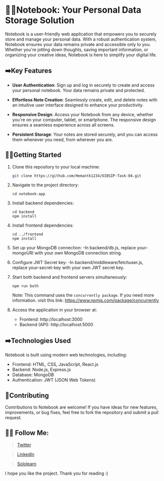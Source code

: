 # 👨‍💻Notebook: Your Personal Data Storage Solution

Notebook is a user-friendly web application that empowers you to securely store and manage your personal data. With a robust authentication system, Notebook ensures your data remains private and accessible only to you. Whether you're jotting down thoughts, saving important information, or organizing your creative ideas, Notebook is here to simplify your digital life.

## ➡️Key Features

- **User Authentication**: Sign up and log in securely to create and access your personal notebook. Your data remains private and protected.

- **Effortless Note Creation**: Seamlessly create, edit, and delete notes with an intuitive user interface designed to enhance your productivity.

- **Responsive Design**: Access your Notebook from any device, whether you're on your computer, tablet, or smartphone. The responsive design ensures a seamless experience across all screens.

- **Persistent Storage**: Your notes are stored securely, and you can access them whenever you need, from wherever you are.

## 💁‍♂️Getting Started

1. Clone this repository to your local machine:
   ```bash
   git clone https://github.com/Hemantk1234/OIBSIP-Task-04.git

2. Navigate to the project directory:
   ```shell
   cd notebook-app
   ```
3. Install backend dependencies:
   ```shell
   cd backend
   npm install
   ```
4. Install frontend dependencies:
   ```shell
   cd ../frontend
   npm install
   ```
5. Set up your MongoDB connection:
   -In backend/db.js, replace your-mongoURI with your own MongoDB connection string.
   
7. Configure JWT Secret key:
   -In backend/middleware/fetchuser.js, replace your-secret-key with your own JWT secret key.

8. Start both backend and frontend servers simultaneously:
   ```shell
   npm run both
   ```
   Note: This command uses the `concurrently package`. If you need more information.
   visit this link: https://www.npmjs.com/package/concurrently

9. Access the application in your browser at:
    - Frontend: http://localhost:3000
    - Backend (API): http://localhost:5000
  
## ➡️Technologies Used

Notebook is built using modern web technologies, including:
- Frontend: HTML, CSS, JavaScript, React.js
- Backend: Node.js, Express.js
- Database: MongoDB
- Authentication: JWT (JSON Web Tokens)

## 🤝Contributing
Contributions to Notebook are welcome! If you have ideas for new features, improvements, or bug fixes, feel free to fork the repository and submit a pull request.

## 💁‍♂️ Follow Me:

> [Twitter](https://twitter.com/HemantkEtc116)

> [LinkedIn](https://www.linkedin.com/in/hemant-kumbhalkar-87393b235/)

> [Sololearn](https://www.sololearn.com/profile/24572821)


I hope you like the project. Thank you for reading :)
